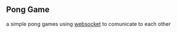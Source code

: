 ## Pong Game
a simple pong games using [websocket](https://github.com/Pithikos/python-websocket-server) to comunicate to each other
